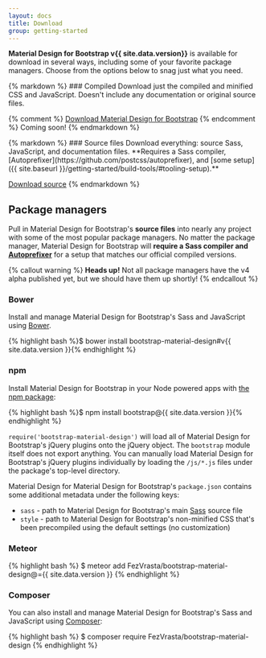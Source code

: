 ```yaml
---
layout: docs
title: Download
group: getting-started
---
```


**Material Design for Bootstrap v{{ site.data.version}}** is available for download in several ways, including some of your favorite package managers. Choose from the options below to snag just what you need.

<div class="row m-t-md">
  <div class="col-sm-6">
{% markdown %}
### Compiled
Download just the compiled and minified CSS and JavaScript. Doesn't include any documentation or original source files.

{% comment %}
<a href="{{ site.data.download.dist }}" class="btn btn-bs btn-outline" onclick="ga('send', 'event', 'Getting started', 'Download', 'Download compiled');">Download Material Design for Bootstrap</a>
{% endcomment %}
<span class="text-muted">Coming soon!</span>
{% endmarkdown %}
  </div>
  <div class="col-sm-6">
{% markdown %}
### Source files
Download everything: source Sass, JavaScript, and documentation files. **Requires a Sass compiler, [Autoprefixer](https://github.com/postcss/autoprefixer), and [some setup]({{ site.baseurl }}/getting-started/build-tools/#tooling-setup).**

<a href="{{ site.data.download.source }}" class="btn btn-bs btn-outline" onclick="ga('send', 'event', 'Getting started', 'Download', 'Download source');">Download source</a>
{% endmarkdown %}
  </div>
</div>

## Package managers

Pull in Material Design for Bootstrap's **source files** into nearly any project with some of the most popular package managers. No matter the package manager, Material Design for Bootstrap will **require a Sass compiler and [Autoprefixer](https://github.com/postcss/autoprefixer)** for a setup that matches our official compiled versions.

{% callout warning %}
**Heads up!** Not all package managers have the v4 alpha published yet, but we should have them up shortly!
{% endcallout %}

### Bower

Install and manage Material Design for Bootstrap's Sass and JavaScript using [Bower](http://bower.io).

{% highlight bash %}$ bower install bootstrap-material-design#v{{ site.data.version }}{% endhighlight %}

### npm

Install Material Design for Bootstrap in your Node powered apps with [the npm package](https://www.npmjs.org/package/bootstrap):

{% highlight bash %}$ npm install bootstrap@{{ site.data.version }}{% endhighlight %}

`require('bootstrap-material-design')` will load all of Material Design for Bootstrap's jQuery plugins onto the jQuery object. The `bootstrap` module itself does not export anything. You can manually load Material Design for Bootstrap's jQuery plugins individually by loading the `/js/*.js` files under the package's top-level directory.

Material Design for Material Design for Bootstrap's `package.json` contains some additional metadata under the following keys:

- `sass` - path to Material Design for Bootstrap's main [Sass](http://sass-lang.com/) source file
- `style` - path to Material Design for Bootstrap's non-minified CSS that's been precompiled using the default settings (no customization)

### Meteor

{% highlight bash %}
$ meteor add FezVrasta/bootstrap-material-design@={{ site.data.version }}
{% endhighlight %}

### Composer

You can also install and manage Material Design for Bootstrap's Sass and JavaScript using [Composer](https://getcomposer.org):

{% highlight bash %}
$ composer require FezVrasta/bootstrap-material-design
{% endhighlight %}



